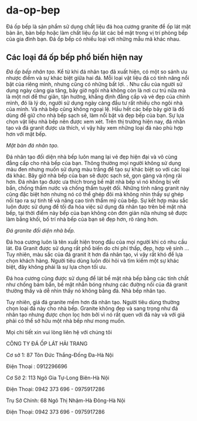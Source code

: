 # da-op-bep
Đá ốp bếp là sản phẩm sử dụng chất liệu đá hoa cương granite để ốp lát mặt bàn ăn, bàn bếp hoặc làm chất liệu ốp lát các bề mặt trong vị trí phòng bếp của gia đình bạn. Đá ốp bếp có nhiều loại với những mẫu mã khác nhau.
## Các loại đá ốp bếp phổ biến hiện nay

*Đá ốp bếp nhân tạo.*
Kể từ khi đá nhân tạo đã xuất hiện, có một so sánh ưu nhược điểm và sự khác biệt giữa hai đá.
Mỗi loại vật liệu đá có tính năng nổi bật của riêng mình, nhưng cũng có những bất lợi. .
Nhu cầu của người sử dụng ngày càng gia tăng, bây giờ ngôi nhà không còn là nơi cư trú nữa mà là một nơi để thư giãn, tận hưởng, khẳng định đẳng cấp và vẻ đẹp của chính mình, đó là lý do, người sử dụng ngày càng đầu tư rất nhiều cho ngôi nhà của mình. Và nhà bếp cũng không ngoại lệ.
Hầu hết các bếp bây giờ là đồ dùng để giữ cho nhà bếp sạch sẽ, làm nổi bật và đẹp bếp của bạn. Sự lựa chọn vật liệu nhà bếp nên được xem xét.
Trên thị trường hiện nay, đá nhân tạo và đá granit được ưa thích, vì vậy hãy xem những loại đá nào phù hợp hơn với mặt bếp.

*Mặt bàn đá nhân tạo.*

Đá nhân tạo đối diện nhà bếp luôn mang lại vẻ đẹp hiện đại và vô cùng đẳng cấp cho nhà bếp của bạn. Thông thường mọi người không sử dụng màu đen nhưng muốn sử dụng màu trắng để tạo sự khác biệt so với các loại đá khác. Bây giờ nhà bếp của bạn sẽ được sạch sẽ, gọn gàng và rộng rãi hơn.
Đá nhân tạo được ưa thích trong bề mặt nhà bếp vì nó không bị vết bẩn, chống thấm nước và chống thấm tuyệt đối. Những tính năng granit này cũng đặc biệt hơn nhưng nó có thể ghép đôi mà không nhìn thấy sự ghép nối tạo ra sự tinh tế và nâng cao tính thẩm mỹ của bếp.
Sự kết hợp màu sắc luôn được sử dụng để tối đa hóa việc sử dụng đá nhân tạo trên bề mặt nhà bếp, tại thời điểm này bếp của bạn không còn đơn giản nữa nhưng sẽ được làm bằng khối, bố trí nhà bếp của bạn sẽ đẹp hơn, rõ ràng hơn.

*Đá granite đối diện nhà bếp.*

Đá hoa cương luôn là tên xuất hiện trong đầu của mọi người khi có nhu cầu lát. Đá Granit được sử dụng rất phổ biến do chi phí thấp, đẹp, hợp vệ sinh ...
Tuy nhiên, màu sắc của đá granit ít hơn đá nhân tạo, vì vậy rất khó để lựa chọn khách hàng. Người tiêu dùng luôn đòi hỏi và tìm kiếm một sự khác biệt, đây không phải là sự lựa chọn tối ưu.

Đá hoa cương cũng được sử dụng để lát bề mặt nhà bếp bằng các tính chất như chống bám bẩn, bề mặt nhẵn bóng nhưng các đường nối của đá granit thường thấy và dễ nhìn thấy nó không bằng đá. Nhà bếp nhân tạo.

Tuy nhiên, giá đá granite mềm hơn đá nhân tạo. Người tiêu dùng thường chọn loại đá này cho nhà bếp.
Granite không đẹp và sang trọng như đá nhân tạo nhưng được chọn lọc hơn bởi vì nó rất quen với đá này và với giá phải có thể sở hữu một nhà bếp như mong muốn.

Mọi chi tiết xin vui lòng liên hệ với chúng tôi

CÔNG TY ĐÁ ỐP LÁT HẢI TRANG

Cơ sở 1: 87 Tôn Đức Thắng-Đống Đa-Hà Nội

Điện Thoại : 0912296696

Cơ Sở 2: 113 Ngô Gia Tự-Long Biên-Hà Nội

Điện Thoại: 0942 373 696 - 0975917286

Trụ Sở Chính: 68 Ngô Thị Nhậm-Hà Đông-Hà Nội

Điện Thoại: 0942 373 696 - 0975917286 
